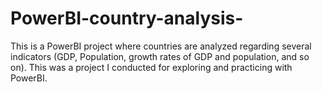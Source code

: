 # PowerBI-country-analysis-

This is a PowerBI project where countries are analyzed regarding several indicators (GDP, Population, growth rates of GDP and population, and so on). This was a project I conducted for exploring and practicing with PowerBI. 
